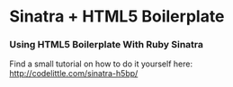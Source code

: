Sinatra + HTML5 Boilerplate
===========================

### Using HTML5 Boilerplate With Ruby Sinatra

Find a small tutorial on how to do it yourself here:
http://codelittle.com/sinatra-h5bp/


